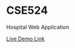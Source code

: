 # CSE524
Hospital Web Application

[Live Demo Link](http://ashwintumma23.github.io/CSE524/home.html)
